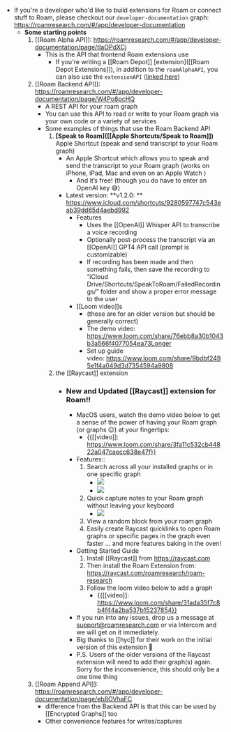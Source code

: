 - If you're a developer who'd like to build extensions for Roam or connect stuff to Roam, please checkout our `developer-documentation` graph: https://roamresearch.com/#/app/developer-documentation
    - **Some starting points**
        1. [[Roam Alpha API]]: https://roamresearch.com/#/app/developer-documentation/page/tIaOPdXCj
            - This is the API that frontend Roam extensions use
                - If you're writing a [[Roam Depot]] [extension]([[Roam Depot Extensions]]), in addition to the `roamAlphaAPI`, you can also use the `extensionAPI` ([linked here](https://roamresearch.com/#/app/developer-documentation/page/y31lhjIqU))
        2. [[Roam Backend API]]: https://roamresearch.com/#/app/developer-documentation/page/W4Po8pcHQ
            - A REST API for your roam graph
            - You can use this API to read or write to your Roam graph via your own code or a variety of services
            - Some examples of things that use the Roam Backend API
                1. **[Speak to Roam]([[Apple Shortcuts/Speak to Roam]])** Apple Shortcut (speak and send transcript to your Roam graph)
                    - An Apple Shortcut which allows you to speak and send the transcript to your Roam graph (works on iPhone, iPad, Mac and even on an Apple Watch )
                        - And it’s free! (though you do have to enter an OpenAI key 😅)
                    - Latest version: **v1.2.0: ** https://www.icloud.com/shortcuts/9280597747c543eab39dd65d4aebd992
                        - Features
                            - Uses the [[OpenAI]] Whisper API to transcribe a voice recording
                            - Optionally post-process the transcript via an [[OpenAI]] GPT4 API call (prompt is customizable)
                            - If recording has been made and then something fails, then save the recording to “iCloud Drive/Shortcuts/SpeakToRoam/FailedRecordings/” folder and show a proper error message to the user
                        - [[Loom video]]s
                            - (these are for an older version but should be generally correct)
                            - The demo video: https://www.loom.com/share/76ebb8a30b1043b3a566f4077054ea73Longer 
                            - Set up guide video: https://www.loom.com/share/9bdbf2495e1f4a049d3d7354594a9808
                2. the [[Raycast]] extension
                    - ### New and Updated [[Raycast]] extension for Roam!!
                        - MacOS users, watch the demo video below to get a sense of the power of having your Roam graph (or graphs 😉) at your fingertips:
                            - {{[[video]]: https://www.loom.com/share/3fa11c532cb44822a047caecc638e47f}}
                        - Features::
                            1. Search across all your installed graphs or in one specific graph
                                - ![](https://firebasestorage.googleapis.com/v0/b/firescript-577a2.appspot.com/o/imgs%2Fapp%2Fhelp%2FtIlPw_oQ-a.png?alt=media&token=3c666344-8de3-4595-8947-55a216095a2e)
                                - ![](https://firebasestorage.googleapis.com/v0/b/firescript-577a2.appspot.com/o/imgs%2Fapp%2Fhelp%2Fv3emRcKcRu.png?alt=media&token=59421ab9-6b29-4b13-b3ee-10ca03ed503d)
                            2. Quick capture notes to your Roam graph without leaving your keyboard
                                - ![](https://firebasestorage.googleapis.com/v0/b/firescript-577a2.appspot.com/o/imgs%2Fapp%2Fhelp%2Fj8GEmEGAx8.png?alt=media&token=f65dc849-dfa1-4ce3-b820-659036a49151)
                            3. View a random block from your roam graph
                            4. Easily create Raycast quicklinks to open Roam graphs or specific pages in the graph even faster
... and more features baking in the oven!
                        - Getting Started Guide
                            1. Install [[Raycast]] from https://raycast.com
                            2. Then install the Roam Extension from: https://raycast.com/roamresearch/roam-research
                            3. Follow the loom video below to add a graph
                                - {{[[video]]: https://www.loom.com/share/31ada35f7c8b4f44a2ba537b15237854}}
                        - If you run into any issues, drop us a message at support@roamresearch.com or via Intercom and we will get on it immediately.  
                        - Big thanks to [[hyc]] for their work on the initial version of this extension 🙏
                        - P.S. Users of the older versions of the Raycast extension will need to add their graph(s) again. Sorry for the inconvenience, this should only be a one time thing
        3. [[Roam Append API]]: https://roamresearch.com/#/app/developer-documentation/page/eb8OVhaFC
            - difference from the Backend API is that this can be used by [[Encrypted Graphs]] too
            - Other convenience features for writes/captures

